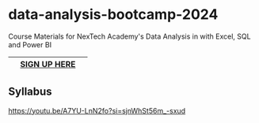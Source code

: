# data-analysis-bootcamp-2024
Course Materials for NexTech Academy's Data  Analysis in with Excel, SQL and Power BI



|             | [**SIGN UP HERE**](https://forms.gle/eZDj4UpESg8sCnEF8) |             |
|-------------|----------------------------------------------------------|-------------|


## Syllabus



https://youtu.be/A7YU-LnN2fo?si=sjnWhSt56m_-sxud

